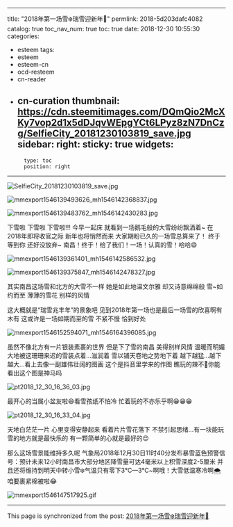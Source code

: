 
---
title: "2018年第一场雪❄️瑞雪迎新年👏"
permlink: 2018-5d203dafc4082
catalog: true
toc_nav_num: true
toc: true
date: 2018-12-30 10:55:30
categories:
- esteem
tags:
- esteem
- esteem-cn
- ocd-resteem
- cn-reader
- cn-curation
thumbnail: https://cdn.steemitimages.com/DQmQio2McXKy7vop2d1x5dDJqvWEpgYCt6LPyz8zN7DnCzg/SelfieCity_20181230103819_save.jpg
sidebar:
    right:
        sticky: true
widgets:
    -
        type: toc
        position: right
---


![SelfieCity_20181230103819_save.jpg](https://cdn.steemitimages.com/DQmQio2McXKy7vop2d1x5dDJqvWEpgYCt6LPyz8zN7DnCzg/SelfieCity_20181230103819_save.jpg)

![mmexport1546139493626_mh1546142368837.jpg](https://cdn.steemitimages.com/DQmaoQtfFhdb5skJ1EdxQBfN9j2fKc4w1fr1GmeRqibbjRb/mmexport1546139493626_mh1546142368837.jpg)

![mmexport1546139483762_mh1546142430283.jpg](https://cdn.steemitimages.com/DQmV7B2BpGi1CaGFjsBfE5NcAf99Ebt4psXnjmgavkyXhzP/mmexport1546139483762_mh1546142430283.jpg)

下雪啦  下雪啦   下雪啦!!!
今早一起床    就看到一场鹅毛般的大雪纷纷飘洒着~
在2018年即将收官之际   新年也将悄然而来
大家期盼已久的一场雪总算来了！
终于等到你   还好没放弃~
南昌！终于！给了我们！一场！认真的雪！哈哈😄

![mmexport1546139361401_mh1546142586532.jpg](https://cdn.steemitimages.com/DQmaXoLyhms6EJq9JUPVkGCfMZso1PcaHXSWRRBJkiHEV4o/mmexport1546139361401_mh1546142586532.jpg)

![mmexport1546139375847_mh1546142478327.jpg](https://cdn.steemitimages.com/DQmSnr9egU4Aj3qD3LRhdAteAxNDwWqzw57ionUTqw6tDzr/mmexport1546139375847_mh1546142478327.jpg)

其实南昌这场雪和北方的大雪不一样
她是如此地温文尔雅     却又诗意绵绵般
雪~如约而至    薄薄的雪花     别样的风情

这大概就是“瑞雪兆丰年”的景象吧
见到2018年第一场也是最后一场雪的欣喜啊有木有
这或许是一场如期而至的雪    不紧不慢   恰到好处

![mmexport1546152594071_mh1546164396085.jpg](https://cdn.steemitimages.com/DQmaTG6ipeWgzMNw9FMNXCodg5q5baAy972TnF41YTBRpqc/mmexport1546152594071_mh1546164396085.jpg)

虽然不像北方有一片银装素裹的世界
但是下了雪的南昌     美得别样风情    温暖而明媚
大地被这珊珊来迟的雪装点着...滋润着   雪以铺天卷地之势地下着     越下越猛...越下越大...看上去像一副雄伟壮阔的图画
这个是抖音里学来的作图   瞧玩的辣不🙊你能看出这个图是神马吗

![pt2018_12_30_16_36_03.jpg](https://cdn.steemitimages.com/DQmdgto99gNSDJPTTedbqpJm2dbKANXTMj5PQTjnx97aH32/pt2018_12_30_16_36_03.jpg)

最开心的当属小盆友啦😄看雪孩纸不怕冷   忙着玩的不亦乐乎啊😁😁😁

![pt2018_12_30_16_33_04.jpg](https://cdn.steemitimages.com/DQmSSVs5XofEtPSpcMLT4u82gbK12ghJoEGTmTzirceUANJ/pt2018_12_30_16_33_04.jpg)

天地白茫茫一片   心里变得安静起来   看着片片雪花落下   不禁引起思绪...有一块能玩雪的地方就是最快乐的     有一颗简单的心就是最好的😌

那么这场雪景能维持多久呢   气象局2018年12月30日11时40分发布暴雪蓝色预警信号：预计未来12小时南昌市大部分地区降雪量可达4毫米以上积雪深度2-5厘米   并且还将维持到明天中转小雪❄️气温只有零下3℃—3℃~啊哦！大雪低温寒冷啊🌨  咱要裹紧棉被啦😂

![mmexport1546147517925.gif](https://cdn.steemitimages.com/DQmahBhKCTPWufyFg6UHmFDLygWMkDV83kVZy7z3q7owVyU/mmexport1546147517925.gif)

- - -

This page is synchronized from the post: [2018年第一场雪❄️瑞雪迎新年👏](https://steemit.com/@annepink/2018-5d203dafc4082)
